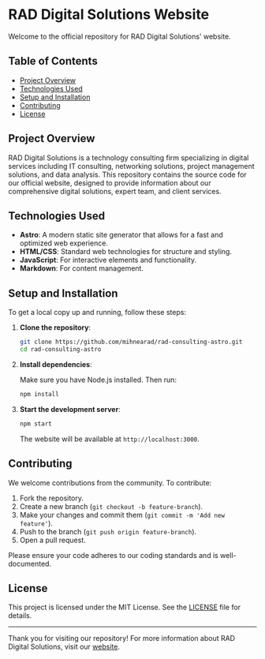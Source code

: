 # RAD Digital Solutions Website

Welcome to the official repository for RAD Digital Solutions' website.

## Table of Contents

- [Project Overview](#project-overview)
- [Technologies Used](#technologies-used)
- [Setup and Installation](#setup-and-installation)
- [Contributing](#contributing)
- [License](#license)

## Project Overview

RAD Digital Solutions is a technology consulting firm specializing in digital services including IT consulting, networking solutions, project management solutions, and data analysis. This repository contains the source code for our official website, designed to provide information about our comprehensive digital solutions, expert team, and client services.

## Technologies Used

- **Astro**: A modern static site generator that allows for a fast and optimized web experience.
- **HTML/CSS**: Standard web technologies for structure and styling.
- **JavaScript**: For interactive elements and functionality.
- **Markdown**: For content management.

## Setup and Installation

To get a local copy up and running, follow these steps:

1. **Clone the repository**:

    ```bash
    git clone https://github.com/mihnearad/rad-consulting-astro.git
    cd rad-consulting-astro
    ```

2. **Install dependencies**:

    Make sure you have Node.js installed. Then run:

    ```bash
    npm install
    ```

3. **Start the development server**:

    ```bash
    npm start
    ```

    The website will be available at `http://localhost:3000`.

## Contributing

We welcome contributions from the community. To contribute:

1. Fork the repository.
2. Create a new branch (`git checkout -b feature-branch`).
3. Make your changes and commit them (`git commit -m 'Add new feature'`).
4. Push to the branch (`git push origin feature-branch`).
5. Open a pull request.

Please ensure your code adheres to our coding standards and is well-documented.

## License

This project is licensed under the MIT License. See the [LICENSE](LICENSE) file for details.

---

Thank you for visiting our repository! For more information about RAD Digital Solutions, visit our [website](https://rad-digitalsolutions.com).
